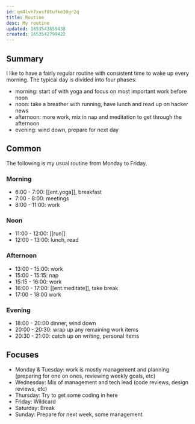 ```yaml
---
id: qm4lvh7xusf8tufke30gr2q
title: Routine
desc: My routine
updated: 1653543859438
created: 1653542799422
---
```


## Summary

I like to have a fairly regular routine with consistent time to wake up every morning. The typical day is divided into four phases: 

- morning: start of with yoga and focus on most important work before noon
- noon: take a breather with running, have lunch and read up on hacker news
- afternoon: more work, mix in nap and meditation to get through the afternoon
- evening: wind down, prepare for next day

## Common

The following is my usual routine from Monday to Friday. 

### Morning
- 6:00 - 7:00: [[ent.yoga]], breakfast
- 7:00 - 8:00: meetings
- 8:00 - 11:00: work 

### Noon
- 11:00  - 12:00: [[run]]
- 12:00 - 13:00: lunch, read

### Afternoon
- 13:00 - 15:00: work
- 15:00 - 15:15: nap
- 15:15 - 16:00: work
- 16:00 - 17:00: [[ent.meditate]], take break
- 17:00 - 18:00 work

### Evening
- 18:00 - 20:00 dinner, wind down
- 20:00 - 20:30: wrap up any remaining work items
- 20:30 - 21:00: catch up on writing, personal items

## Focuses
- Monday & Tuesday: work is mostly management and planning (preparing for one on ones, reviewing weekly goals, etc)
- Wednesday: Mix of management and tech lead (code reviews, design reviews, etc)
- Thursday: Try to get some coding in here
- Friday: Wildcard
- Saturday: Break
- Sunday: Prepare for next week, some management 
